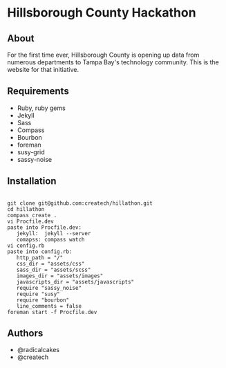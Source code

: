 # Hillsborough County Hackathon #

## About ##

  For the first time ever, Hillsborough County is opening up data from numerous departments to Tampa Bay's technology community.  This is the website for that initiative.   

## Requirements ##

  * Ruby, ruby gems
  * Jekyll
  * Sass
  * Compass
  * Bourbon
  * foreman
  * susy-grid
  * sassy-noise

## Installation ##
   ```

   git clone git@github.com:createch/hillathon.git
   cd hillathon
   compass create .
   vi Procfile.dev
   paste into Procfile.dev: 
      jekyll:  jekyll --server
      comapss: compass watch
   vi config.rb
   paste into config.rb: 
      http_path = "/"
      css_dir = "assets/css"
      sass_dir = "assets/scss"
      images_dir = "assets/images"
      javascripts_dir = "assets/javascripts"
      require "sassy_noise"
      require "susy"
      require "bourbon"
      line_comments = false
   foreman start -f Procfile.dev
   ``` 

## Authors ##
  
  * @radicalcakes
  * @createch